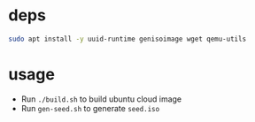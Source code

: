 

# deps

```bash
sudo apt install -y uuid-runtime genisoimage wget qemu-utils
```



# usage

- Run `./build.sh` to build ubuntu cloud image 
- Run `gen-seed.sh` to generate `seed.iso`
